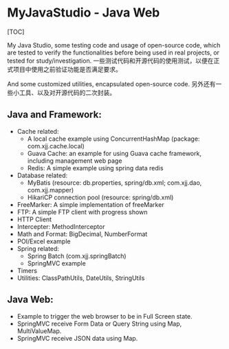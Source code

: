 # MyJavaStudio - Java Web

[TOC]

My Java Studio, some testing code and usage of open-source code, which are tested to verify the functionalities before being used in real projects, or tested for study/investigation.
一些测试代码和开源代码的使用测试，以便在正式项目中使用之前验证功能是否满足要求。

And some customized utilities, encapsulated open-source code. 
另外还有一些小工具、以及对开源代码的二次封装。

## Java and Framework:
- Cache related:
	- A local cache example using ConcurrentHashMap (package: com.xjj.cache.local)
	- Guava Cache: an example for using Guava cache framework, including management web page	
	- Redis: A simple example using spring data redis
- Database related:
	- MyBatis (resource: db.properties, spring/db.xml; com.xjj.dao, com.xjj.mapper)
	- HikariCP connection pool (resource: spring/db.xml)
- FreeMarker: A simple implementation of freeMarker
- FTP: A simple FTP client with progress shown
- HTTP Client
- Intercepter: MethodInterceptor
- Math and Format: BigDecimal, NumberFormat
- POI/Excel example
- Spring related:
	- Spring Batch (com.xjj.springBatch)
	- SpringMVC example
- Timers
- Utilities: ClassPathUtils, DateUtils, StringUtils

## Java Web:
- Example to trigger the web browser to be in Full Screen state.
- SpringMVC receive Form Data or Query String using Map, MultiValueMap.
- SpringMVC receive JSON data using Map.
